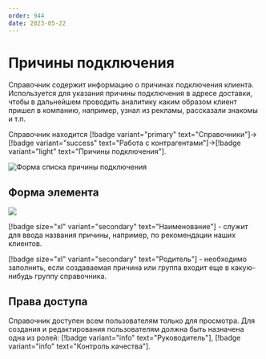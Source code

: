 ```yaml
---
order: 944
date: 2023-05-22
---
```

# Причины подключения

Справочник содержит информацию о причинах подключения клиента. Используется для указания причины подключения в адресе доставки, чтобы в дальнейшем проводить аналитику каким образом клиент пришел в компанию, например, узнал из рекламы, рассказали знакомы и т.п.

Справочник находится [!badge variant="primary" text="Справочники"]->[!badge variant="success" text="Работа с контрагентами"]->[!badge variant="light" text="Причины подключения"].

![Форма списка причины подключения](/images/Форма_списка_причины_подключения.jpg)

## Форма элемента

![](/images/Форма_элемента_причины_подключения.jpg)

[!badge size="xl" variant="secondary" text="Наименование"] - служит для ввода названия причины, например, по рекомендации наших клиентов.

[!badge size="xl" variant="secondary" text="Родитель"] - необходимо заполнить, если создаваемая причина или группа входит еще в какую-нибудь группу справочника.


## Права доступа

Справочник доступен всем пользователям только для просмотра. Для создания и редактирования пользователям должна быть назначена одна из ролей: [!badge variant="info" text="Руководитель"], [!badge variant="info" text="Контроль качества"].
